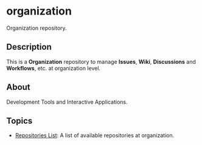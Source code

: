# organization

Organization repository.

## Description

This is a **Organization** repository to manage **Issues**, **Wiki**, **Discussions** and **Workflows**, etc. at organization level.

## About

Development Tools and Interactive Applications.

## Topics

- [Repositories List](docs/repositories.md): A list of available repositories at organization.
